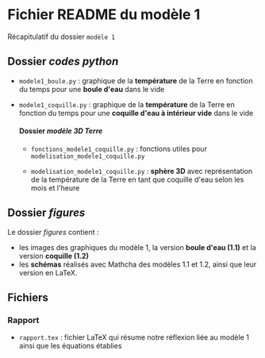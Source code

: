 # Fichier README du modèle 1

Récapitulatif du dossier `modèle 1`


## Dossier _codes python_

- `modele1_boule.py` : graphique de la **température** de la Terre en fonction du temps pour une **boule d'eau** dans le vide

- `modele1_coquille.py` : graphique de la **température** de la Terre en fonction du temps pour une **coquille d'eau à intérieur vide** dans le vide

    #### Dossier _modèle 3D Terre_

    - `fonctions_modele1_coquille.py` : fonctions utiles pour `modelisation_modele1_coquille.py`

    - `modelisation_modele1_coquille.py` : **sphère 3D** avec représentation de la température de la Terre en tant que coquille d'eau selon les mois et l'heure


## Dossier _figures_

Le dossier _figures_ contient : 
- les images des graphiques du modèle 1, la version **boule d'eau (1.1)** et la version **coquille (1.2)**
- les **schémas** réalisés avec Mathcha des modèles 1.1 et 1.2, ainsi que leur version en LaTeX.


## Fichiers
### Rapport

- `rapport.tex` :  fichier LaTeX qui résume notre réflexion liée au modèle 1 ainsi que les équations établies
